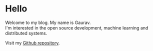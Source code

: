 # Hello

Welcome to my blog. My name is Gaurav.<br>
I'm interested in the open source development, machine learning and distributed systems.

Visit my [Github repository](https://github.com/liquidslr).
